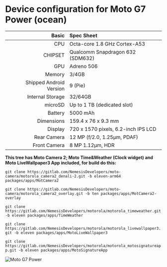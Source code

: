 
Device configuration for Moto G7 Power (ocean)
==================================

Basic   | Spec Sheet
-------:|:-------------------------
CPU     | Octa-core 1.8 GHz Cortex-A53
CHIPSET | Qualcomm Snapdragon 632 (SDM632)
GPU     | Adreno 506
Memory  | 3/4GB
Shipped Android Version | 9 (Pie)
Internal Storage | 32/64GB
microSD | Up to 1 TB (dedicated slot)
Battery | 5000 mAh
Dimensions | 159.4 x 76 x 9.3 mm
Display | 720 x 1570 pixels, 6.2-inch IPS LCD
Rear Camera  | 12 MP (f/2.0, 1.25µm, PDAF)
Front Camera | 8 MP 1.12µm, HDR

**This tree has Moto Camera 2; Moto Time&Weather (Clock widget) and Moto LiveWallpaper3 App included, for build do this:**

`git clone https://gitlab.com/NemesisDevelopers/moto-camera/motorola_camera2_denali-2.git -b eleven-arm64 packages/apps/MotCamera2`

`git clone https://gitlab.com/NemesisDevelopers/moto-camera/motorola_camera2_overlay.git -b ten packages/apps/MotCamera2-overlay`

`git clone https://gitlab.com/NemesisDevelopers/motorola/motorola_timeweather.git -b eleven packages/apps/TimeWeather`

`git clone https://gitlab.com/NemesisDevelopers/motorola/motorola_livewallpaper3.git -b eleven packages/apps/MotoLiveWallpaper3`

`git clone https://gitlab.com/NemesisDevelopers/motorola/motorola_motosignatureapp.git -b eleven packages/apps/MotoSignatureApp`

![Moto G7 Power](https://fdn2.gsmarena.com/vv/pics/motorola/motorola-moto-g7-power-1.jpg "Moto G7 Power")
